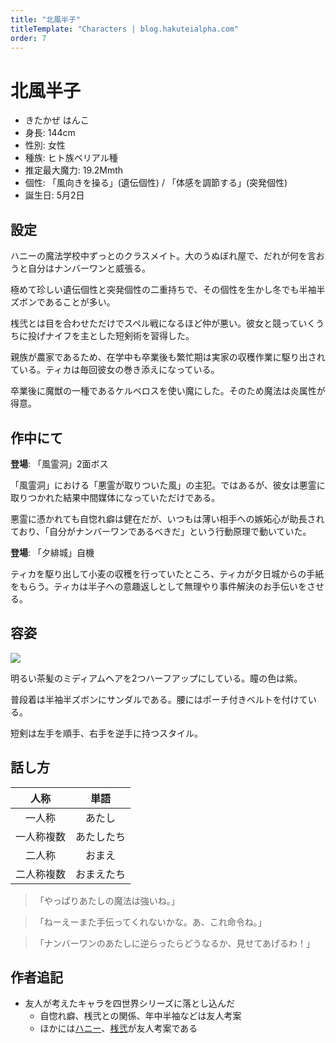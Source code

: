 ```yaml
---
title: "北風半子"
titleTemplate: "Characters | blog.hakuteialpha.com"
order: 7
---
```



# 北風半子

<div class="pt-4 flex gap-2 flex-col sm:flex-row items-start introduce">
<!--
<img src="" class="rounded-md bg-white dark:bg-neutral-700 sm:max-w-64">
-->
<div class="">

- きたかぜ はんこ
- 身長: 144cm
- 性別: 女性
- 種族: ヒト族ベリアル種
- 推定最大魔力: 19.2Mmth
- 個性: 「風向きを操る」(遺伝個性) / 「体感を調節する」(突発個性)
- 誕生日: 5月2日
  
</div></div>

## 設定

ハニーの魔法学校中ずっとのクラスメイト。大のうぬぼれ屋で、だれが何を言おうと自分はナンバーワンと威張る。

極めて珍しい遺伝個性と突発個性の二重持ちで、その個性を生かし冬でも半袖半ズボンであることが多い。

桟弐とは目を合わせただけでスペル戦になるほど仲が悪い。彼女と競っていくうちに投げナイフを主とした短剣術を習得した。

親族が農家であるため、在学中も卒業後も繁忙期は実家の収穫作業に駆り出されている。ティカは毎回彼女の巻き添えになっている。

卒業後に魔獣の一種であるケルベロスを使い魔にした。そのため魔法は炎属性が得意。

## 作中にて

**登場**: 「風霊洞」2面ボス

「風霊洞」における「悪霊が取りついた風」の主犯。ではあるが、彼女は悪霊に取りつかれた結果中間媒体になっていただけである。

悪霊に憑かれても自惚れ癖は健在だが、いつもは薄い相手への嫉妬心が助長されており、「自分がナンバーワンであるべきだ」という行動原理で動いていた。

**登場**: 「夕緋城」自機

ティカを駆り出して小麦の収穫を行っていたところ、ティカが夕日城からの手紙をもらう。ティカは半子への意趣返しとして無理やり事件解決のお手伝いをさせる。

## 容姿

<div class="pt-4 flex gap-2 flex-col-reverse sm:flex-row items-start introduce">
<img src="https://dir.hakuteialpha.com/g/chara/charat/org_20200120_234751.png" class="rounded-xl bg-white dark:bg-neutral-700 sm:max-w-64">
<div>

明るい茶髪のミディアムヘアを2つハーフアップにしている。瞳の色は紫。

普段着は半袖半ズボンにサンダルである。腰にはポーチ付きベルトを付けている。

短剣は左手を順手、右手を逆手に持つスタイル。
  
</div></div>

## 話し方

| 人称 | 単語 |
| :-: | :-: |
| 一人称 | あたし |
| 一人称複数 | あたしたち |
| 二人称 | おまえ |
| 二人称複数 | おまえたち|

> 「やっぱりあたしの魔法は強いね。」

> 「ねーえーまた手伝ってくれないかな。あ、これ命令ね。」

> 「ナンバーワンのあたしに逆らったらどうなるか、見せてあげるわ！」

## 作者追記

- 友人が考えたキャラを四世界シリーズに落とし込んだ
  - 自惚れ癖、桟弐との関係、年中半袖などは友人考案
  - ほかには[ハニー](honey)、[桟弐](sanni)が友人考案である